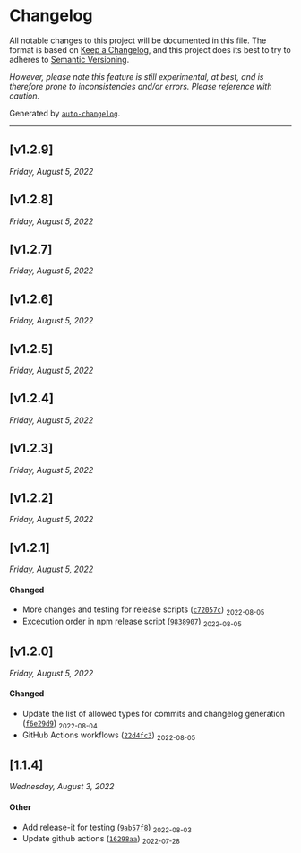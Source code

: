 # Changelog 

All notable changes to this project will be documented in this file. The format is based on [Keep a Changelog](https://keepachangelog.com/en/1.0.0/), and this project does its best to try to adheres to [Semantic Versioning](https://semver.org/spec/v2.0.0.html). 

_However, please note this feature is still experimental, at best, and is therefore prone to inconsistencies and/or errors. Please reference with caution._

Generated by [`auto-changelog`](https://github.com/CookPete/auto-changelog).

- - -

## [v1.2.9]
_Friday, August 5, 2022_

## [v1.2.8]
_Friday, August 5, 2022_

## [v1.2.7]
_Friday, August 5, 2022_

## [v1.2.6]
_Friday, August 5, 2022_

## [v1.2.5]
_Friday, August 5, 2022_

## [v1.2.4]
_Friday, August 5, 2022_

## [v1.2.3]
_Friday, August 5, 2022_

## [v1.2.2]
_Friday, August 5, 2022_

## [v1.2.1]
_Friday, August 5, 2022_

#### Changed

* More changes and testing for release scripts ([`c72057c`](https://github.com/dreamistlabs/for-testing/commit/c72057cacb6a647cae085f9f1a2c8660d3d062a6)) <sub>2022-08-05</sub>
* Excecution order in npm release script ([`9838907`](https://github.com/dreamistlabs/for-testing/commit/9838907edddd61adf522a266e1a175378788973a)) <sub>2022-08-05</sub>
## [v1.2.0]
_Friday, August 5, 2022_

#### Changed

* Update the list of allowed types for commits and changelog generation ([`f6e29d9`](https://github.com/dreamistlabs/for-testing/commit/f6e29d9654201a6a03739045d5172251756f97ae)) <sub>2022-08-04</sub>
* GitHub Actions workflows ([`22d4fc3`](https://github.com/dreamistlabs/for-testing/commit/22d4fc33cad7b1d1b54e7d87eab5ba87b0a1e38a)) <sub>2022-08-05</sub>
## [1.1.4]
_Wednesday, August 3, 2022_

#### Other

* Add release-it for testing ([`9ab57f8`](https://github.com/dreamistlabs/for-testing/commit/9ab57f8811b0736b9eecb90e216298be41e4e775)) <sub>2022-08-03</sub>
* Update github actions ([`16298aa`](https://github.com/dreamistlabs/for-testing/commit/16298aa742befa016595b0558ae836c95e0d5010)) <sub>2022-07-28</sub>
